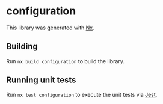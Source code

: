 # configuration

This library was generated with [Nx](https://nx.dev).

## Building

Run `nx build configuration` to build the library.

## Running unit tests

Run `nx test configuration` to execute the unit tests via [Jest](https://jestjs.io).
